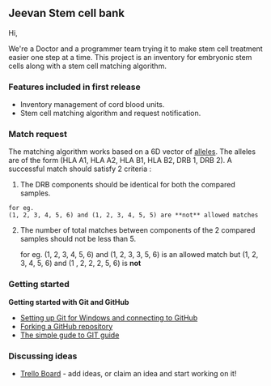 Jeevan  Stem cell bank
--------------------------

Hi, 

We're a Doctor and a programmer team trying it to make stem cell treatment easier one step at a time. This project is an inventory for embryonic stem cells  along with a stem cell matching algorithm. 

### Features included in first release 
 * Inventory management of cord blood units. 
 * Stem cell matching algorithm and request notification. 
 
### Match request
 The matching algorithm works based on a 6D vector of [alleles](http://en.wikipedia.org/wiki/Human_leukocyte_antigen#Examining_HLA_types). 
 The alleles are of the form (HLA A1, HLA A2, HLA B1, HLA B2, DRB 1, DRB 2). A successful match should satisfy 2 criteria : 
  
  1. The DRB components should be identical for both the compared samples. 
  	
  	for eg. 
  	(1, 2, 3, 4, 5, 6) and (1, 2, 3, 4, 5, 5) are **not** allowed matches
  
  2. The number of total matches between components of the 2 compared samples should not be less than 5.  
    
	  for eg. 
	  (1, 2, 3, 4, 5, 6) and (1, 2, 3, 3, 5, 6) is an allowed match
	  but (1, 2, 3, 4, 5, 6) and (1 , 2, 2, 2, 5, 6) is **not**
 
### Getting started

**Getting started with Git and GitHub**

 * [Setting up Git for Windows and connecting to GitHub](http://help.github.com/win-set-up-git/)
 * [Forking a GitHub repository](http://help.github.com/fork-a-repo/)
 * [The simple gude to GIT guide](http://rogerdudler.github.com/git-guide/)


### Discussing ideas 

* [Trello Board](https://trello.com/board/jeevanbank/4f9be89b27b09e4124312c5c) - add ideas, or claim an idea and start working on it!


 


